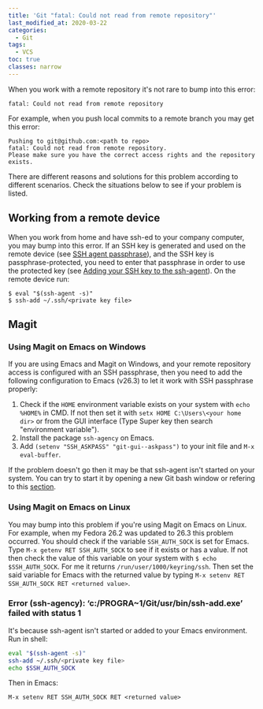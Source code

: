 ```yaml
---
title: 'Git "fatal: Could not read from remote repository"'
last_modified_at: 2020-03-22
categories:
  - Git
tags:
  - VCS
toc: true
classes: narrow
---
```


When you work with a remote repository it's not rare to bump into this error: 

    fatal: Could not read from remote repository
	
For example, when you push local commits to a remote branch you may get this error:

```
Pushing to git@github.com:<path to repo>
fatal: Could not read from remote repository.
Please make sure you have the correct access rights and the repository exists.
```

There are different reasons and solutions for this problem according to different scenarios. Check the situations below to see if your problem is listed.

## Working from a remote device

When you work from home and have ssh-ed to your company computer, you may bump into this error. If an SSH key is generated and used on the remote device (see [SSH agent passphrase](https://docs.github.com/en/free-pro-team@latest/github/authenticating-to-github/working-with-ssh-key-passphrases)), and the SSH key is passphrase-protected, you need to enter that passphrase in order to use the protected key (see [Adding your SSH key to the ssh-agent](https://docs.github.com/en/free-pro-team@latest/github/authenticating-to-github/generating-a-new-ssh-key-and-adding-it-to-the-ssh-agent#adding-your-ssh-key-to-the-ssh-agent)). On the remote device run:

```
$ eval "$(ssh-agent -s)"
$ ssh-add ~/.ssh/<private key file>
```

## Magit
### Using Magit on Emacs on Windows

If you are using Emacs and Magit on Windows, and your remote repository access is configured with an SSH passphrase, then you need to add the following configuration to Emacs (v26.3) to let it work with SSH passphrase properly:

1.  Check if the `HOME` environment variable exists on your system with `echo %HOME%` in CMD. If not then set it with `setx HOME C:\Users\<your home dir>` or from the GUI interface (Type Super key then search "environment variable").
2.  Install the package `ssh-agency` on Emacs.
3.  Add `(setenv "SSH_ASKPASS" "git-gui--askpass")` to your init file and `M-x eval-buffer`.

If the problem doesn't go then it may be that ssh-agent isn't started on your system. You can try to start it by opening a new Git bash window or refering to this [section](#error-ssh-agency-cprogra1gitusrbinssh-addexe-failed-with-status-1).

### Using Magit on Emacs on Linux

You may bump into this problem if you're using Magit on Emacs on Linux. For example, when my Fedora 26.2 was updated to 26.3 this problem occurred. You should check if the variable `SSH_AUTH_SOCK` is set for Emacs. Type `M-x getenv RET SSH_AUTH_SOCK` to see if it exists or has a value. If not then check the value of this variable on your system with `$ echo $SSH_AUTH_SOCK`. For me it returns `/run/user/1000/keyring/ssh`. Then set the said variable for Emacs with the returned value by typing `M-x setenv RET SSH_AUTH_SOCK RET <returned value>`.

### Error (ssh-agency): ‘c:/PROGRA\~1/Git/usr/bin/ssh-add.exe’ failed with status 1

It's because ssh-agent isn't started or added to your Emacs environment. Run in shell:

``` bash
eval "$(ssh-agent -s)"
ssh-add ~/.ssh/<private key file>
echo $SSH_AUTH_SOCK
```

Then in Emacs:

```
M-x setenv RET SSH_AUTH_SOCK RET <returned value>
```
